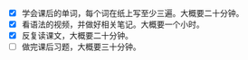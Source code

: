 - [x] 学会课后的单词，每个词在纸上写至少三遍。大概要二十分钟。
- [x] 看语法的视频，并做好相关笔记。大概要一个小时。
- [x] 反复读课文，大概要二十分钟。
- [ ] 做完课后习题，大概要三十分钟。